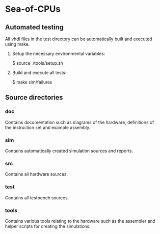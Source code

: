 # Sea-of-CPUs

## Automated testing

All vhdl files in the test directory can be automatically built and executed
using make.

1. Setup the necessary environmental variables:

    $ source ./tools/setup.sh

2. Build and execute all tests:

    $ make sim/failures

## Source directories

### doc

Contains documentation such as diagrams of the hardware, definitions of the
instruction set and example assembly.

### sim

Contains automatically created simulation sources and reports.

### src

Contains all hardware sources.

### test

Contains all testbench sources.

### tools

Contains various tools relating to the hardware such as the assembler and helper
scripts for creating the simulations.
